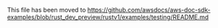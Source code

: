 This file has been moved to https://github.com/awsdocs/aws-doc-sdk-examples/blob/rust_dev_preview/rustv1/examples/testing/README.md
